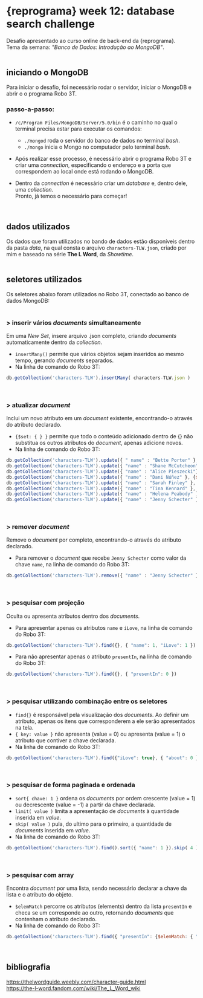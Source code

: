 # {reprograma} week 12: database search challenge
Desafio apresentado ao curso online de back-end da {reprograma}.  
Tema da semana: *"Banco de Dados: Introdução ao MongoDB"*. 
<br>
<br>


## iniciando o MongoDB
Para iniciar o desafio, foi necessário rodar o servidor, iniciar o MongoDB e abrir o o programa Robo 3T. 
<br>

### passo-a-passo:
* `/c/Program Files/MongoDB/Server/5.0/bin` é o caminho no qual o terminal precisa estar para executar os comandos:

    * `./mongod` roda o servidor do banco de dados no terminal *bash*.
    * `./mongo` inicia o Mongo no computador pelo terminal *bash*.

* Após realizar esse processo, é necessário abrir o programa Robo 3T e criar uma *connection*, especificando o endereço e a porta que correspondem ao local onde está rodando o MongoDB. 
* Dentro da *connection* é necessário criar um *database* e, dentro dele, uma *collection*.  
Pronto, já temos o necessário para começar! 
<br>


## dados utilizados
Os dados que foram utilizados no bando de dados estão disponíveis dentro da pasta *data*, na qual consta o arquivo `characters-TLW.json`, criado por mim e baseado na série **The L Word**, da *Showtime*.
<br>
<br>


## seletores utilizados
Os seletores abaixo foram utilizados no Robo 3T, conectado ao banco de dados MongoDB: 
<br>
<br>


### > inserir vários *documents* simultaneamente
Em uma *New Set*, insere arquivo .json completo, criando *documents* automaticamente dentro da *collection*.

* `insertMany()` permite que vários objetos sejam inseridos ao mesmo tempo, gerando *documents* separados.
* Na linha de comando do Robo 3T:
~~~javascript
db.getCollection('characters-TLW').insertMany( characters-TLW.json )
~~~
<br>


### > atualizar *document*
Inclui um novo atributo em um *document* existente, encontrando-o através do atributo declarado.

* `{$set: { } }` permite que todo o conteúdo adicionado dentro de {} não substitua os outros atributos do *document*, apenas adicione novos.
* Na linha de comando do Robo 3T:
~~~javascript
db.getCollection('characters-TLW').update({ " name" : "Bette Porter" }, {$set: { "iLove": true }})
db.getCollection('characters-TLW').update({ "name" : "Shane McCutcheon" }, {$set: { "iLove": false }})
db.getCollection('characters-TLW').update({ "name" : "Alice Pieszecki"}, {$set: { "iLove": false }})
db.getCollection('characters-TLW').update({ "name" : "Dani Núñez" }, {$set: { "iLove": true }})
db.getCollection('characters-TLW').update({ "name" : "Sarah Finley" }, {$set: { "iLove": true }})
db.getCollection('characters-TLW').update({ "name" : "Tina Kennard" }, {$set: { "iLove": true }})
db.getCollection('characters-TLW').update({ "name" : "Helena Peabody" }, {$set: { "iLove": false }})
db.getCollection('characters-TLW').update({ "name" : "Jenny Schecter" }, {$set: { "iLove": false }})
~~~
<br>


### > remover *document*
Remove o *document* por completo, encontrando-o através do atributo declarado. 

* Para remover o *document* que recebe `Jenny Schecter` como valor da chave `name`, na linha de comando do Robo 3T:
~~~javascript
db.getCollection('characters-TLW').remove({ "name" : "Jenny Schecter" })
~~~
<br>


### > pesquisar com projeção
Oculta ou apresenta atributos dentro dos *documents*. 

* Para apresentar apenas os atributos `name` e `iLove`, na linha de comando do Robo 3T:
~~~javascript
db.getCollection('characters-TLW').find({}, { "name": 1, "iLove": 1 })
~~~
* Para não apresentar apenas o atributo `presentIn`, na linha de comando do Robo 3T:
~~~javascript
db.getCollection('characters-TLW').find({}, { "presentIn": 0 })
~~~
<br>


### > pesquisar utilizando combinação entre os seletores
* `find{}` é responsável pela visualização dos *documents*. Ao definir um atributo, apenas os itens que corresponderem a ele serão apresentados na tela.
* `{ key: value }` não apresenta (value = 0) ou apresenta (value = 1) o atributo que contiver a chave declarada.
* Na linha de comando do Robo 3T: 
~~~javascript
db.getCollection('characters-TLW').find({"iLove": true}, { "about": 0 })
~~~
<br>


### > pesquisar de forma paginada e ordenada
* `sort{ chave: 1 }` ordena os *documents* por ordem crescente (value = 1) ou decrescente (value = -1) a partir da chave declarada.
* `limit( value )` limita a apresentação de *documents* à quantidade inserida em *value*.
* `skip( value )` pula, do ultimo para o primeiro, a quantidade de *documents* inserida em *value*.
* Na linha de comando do Robo 3T:
~~~javascript
db.getCollection('characters-TLW').find().sort({ "name": 1 }).skip( 4 ).limit( 3 )
~~~
<br>


### > pesquisar com array
Encontra *document* por uma lista, sendo necessário declarar a chave da lista e o atributo do objeto.

* `$elemMatch` percorre os atributos (elements) dentro da lista `presentIn` e checa se um corresponde ao outro, retornando *documents* que contenham o atributo declarado.
* Na linha de comando do Robo 3T:
~~~javascript
db.getCollection('characters-TLW').find({ "presentIn": {$elemMatch: { "originalVersion": "Mia Kirshner, Jennifer Beals, Pam Grier, Laurel Holloman, Erin Daniels, Leisha Hailey and Katherine Moennig star in this intimate drama series about a group of lesbian friends struggling with romance and careers in Los Angeles" }}})
~~~
<br>


## bibliografia
https://thelwordguide.weebly.com/character-guide.html <br>
https://the-l-word.fandom.com/wiki/The_L_Word_wiki